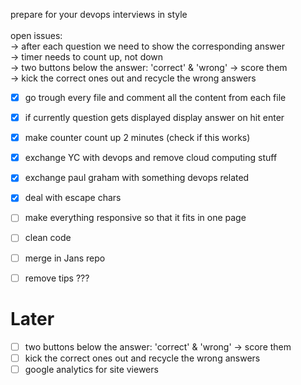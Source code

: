 prepare for your devops interviews in style
<br><br>
open issues:<br>
-> after each question we need to show the corresponding answer<br>
-> timer needs to count up, not down<br>
-> two buttons below the answer: 'correct' & 'wrong' -> score them<br>
-> kick the correct ones out and recycle the wrong answers<br>

- [x] go trough every file and comment all the content from each file 
- [x] if currently question gets displayed display answer on hit enter 
- [x] make counter count up 2 minutes (check if this works)
- [x] exchange YC with devops and remove cloud computing stuff
- [x] exchange paul graham with something devops related 
- [x] deal with escape chars
- [ ] make everything responsive so that it fits in one page
- [ ] clean code 
- [ ] merge in Jans repo 
- [ ] remove tips ???



# Later
- [ ] two buttons below the answer: 'correct' & 'wrong' -> score them
- [ ] kick the correct ones out and recycle the wrong answers
- [ ] google analytics for site viewers